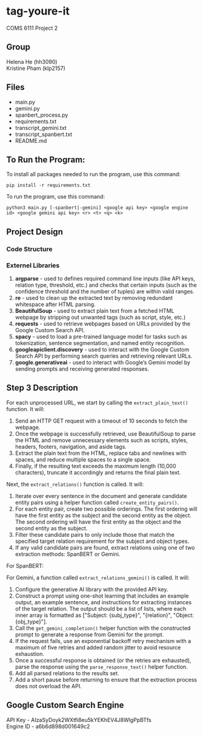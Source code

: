 # tag-youre-it
COMS 6111 Project 2

## Group
Helena He (hh3090) <br>
Kristine Pham (klp2157)

## Files
- main.py
- gemini.py
- spanbert_process.py
- requirements.txt
- transcript_gemini.txt
- transcript_spanbert.txt
- README.md

## To Run the Program:
To install all packages needed to run the program, use this command:
```
pip install -r requirements.txt
```

To run the program, use this command:
```
python3 main.py [-spanbert|-gemini] <google api key> <google engine id> <google gemini api key> <r> <t> <q> <k>
```

## Project Design

### Code Structure


### Externel Libraries
1. **argparse** - used to defines required command line inputs (like API keys, relation type, threshold, etc.) and checks that certain inputs (such as the confidence threshold and the number of tuples) are within valid ranges.
2. **re** - used to clean up the extracted text by removing redundant whitespace after HTML parsing.
3. **BeautifulSoup** - used to extract plain text from a fetched HTML webpage by stripping out unwanted tags (such as script, style, etc.)
4. **requests** - used to retrieve webpages based on URLs provided by the Google Custom Search API.
5. **spacy** - used to load a pre-trained language model for tasks such as tokenization, sentence segmentation, and named entity recognition.
6. **googleapiclient.discovery** - used to interact with the Google Custom Search API by performing search queries and retrieving relevant URLs.
7. **google.generativeai** - used to interact with Google’s Gemini model by sending prompts and receiving generated responses.

## Step 3 Description
For each unprocessed URL, we start by calling the `extract_plain_text()` function. It will:

1. Send an HTTP GET request with a timeout of 10 seconds to fetch the webpage.
2. Once the webpage is successfully retrieved, use BeautifulSoup to parse the HTML and remove unnecessary elements such as scripts, styles, headers, footers, navigation, and aside tags.
3. Extract the plain text from the HTML, replace tabs and newlines with spaces, and reduce multiple spaces to a single space.
4. Finally, if the resulting text exceeds the maximum length (10,000 characters), truncate it accordingly and returns the final plain text.

Next, the `extract_relations()` function is called. It will:

1. Iterate over every sentence in the document and generate candidate entity pairs using a helper function called `create_entity_pairs()`. 
2. For each entity pair, create two possible orderings. The first ordering will have the first entity as the subject and the second entity as the object. The second ordering will have the first entity as the object and the second entity as the subject.
3. Filter these candidate pairs to only include those that match the specified target relation requirement for the subject and object types. 
4. If any valid candidate pairs are found, extract relations using one of two extraction methods: SpanBERT or Gemini.

For SpanBERT:


For Gemini, a function called `extract_relations_gemini()` is called. It will:

1. Configure the generative AI library with the provided API key. 
2. Construct a prompt using one-shot learning that includes an example output, an example sentence, and instructions for extracting instances of the target relation. The output should be a list of lists, where each inner array is formatted as ["Subject: {subj_type}", "{relation}", "Object: {obj_type}"].
3. Call the `get_gemini_completion()` helper function with the constructed prompt to generate a response from Gemini for the prompt.
4. If the request fails, use an exponential backoff retry mechanism with a maximum of five retries and added random jitter to avoid resource exhaustion. 
5. Once a successful response is obtained (or the retries are exhausted), parse the response using the `parse_response_text()` helper function. 
6. Add all parsed relations to the results set.
7. Add a short pause before returning to ensure that the extraction process does not overload the API.

## Google Custom Search Engine
API Key - AIzaSyDoyk2WXtfi8eu5kYEKhEV4J8WlgPpBTfs <br>
Engine ID - a6b6d898d001649c2